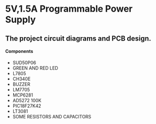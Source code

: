 # 5V,1.5A Programmable Power Supply 

## The project circuit diagrams and PCB design.

#### Components

* SUD50P06
* GREEN AND RED LED
* L7805
* CH340E
* BUZZER
* LM7705
* MCP6281
* AD5272 100K
* PIC18F27K42
* LT3081
* SOME RESISTORS AND CAPACITORS
